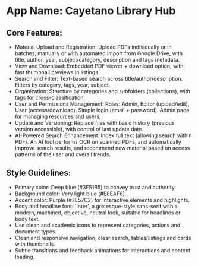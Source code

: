 # **App Name**: Cayetano Library Hub

## Core Features:

- Material Upload and Registration: Upload PDFs individually or in batches, manually or with automated import from Google Drive, with title, author, year, subject/category, description and tags metadata.
- View and Download: Embedded PDF viewer + download option, with fast thumbnail previews in listings.
- Search and Filter: Text-based search across title/author/description. Filters by category, tags, year, subject.
- Organization: Structure by categories and subfolders (collections), with tags for cross-classification.
- User and Permissions Management: Roles: Admin, Editor (upload/edit), User (access/download). Simple login (email + password). Admin page for managing resources and users.
- Update and Versioning: Replace files with basic history (previous version accessible), with control of last update date.
- AI-Powered Search Enhancement: Index full text (allowing search within PDF). An AI tool performs OCR on scanned PDFs, and automatically improve search results, and recommend new material based on access patterns of the user and overall trends.

## Style Guidelines:

- Primary color: Deep blue (#3F51B5) to convey trust and authority.
- Background color: Very light blue (#E8EAF6).
- Accent color: Purple (#7E57C2) for interactive elements and highlights.
- Body and headline font: 'Inter', a grotesque-style sans-serif with a modern, machined, objective, neutral look, suitable for headlines or body text.
- Use clean and academic icons to represent categories, actions and document types.
- Clean and responsive navigation, clear search, tables/listings and cards with thumbnails.
- Subtle transitions and feedback animations for interactions and content loading.